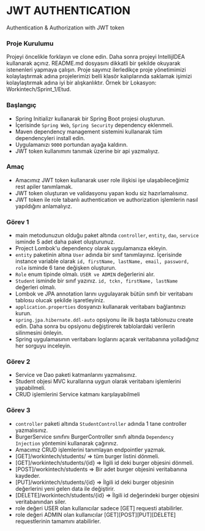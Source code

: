 # JWT AUTHENTICATION
Authentication &amp; Authorization with JWT token

### Proje Kurulumu

Projeyi öncelikle forklayın ve clone edin.
Daha sonra projeyi IntellijIDEA kullanarak açınız. README.md dosyasını dikkatli bir şekilde okuyarak istenenleri yapmaya çalışın.
Proje sayımız ilerledikçe proje yönetimimizi kolaylaştırmak adına projelerimizi belli klasör kalıplarında saklamak işimizi kolaylaştırmak adına iyi bir alışkanlıktır.
Örnek bir Lokasyon: Workintech/Sprint_1/Etud.

 ### Başlangıç
 * Spring Initializr kullanarak bir Spring Boot projesi oluşturun.
 * İçerisinde ```Spring Web```,  ```Spring Security``` dependency eklenmeli.
 * Maven dependency management sistemini kullanarak tüm dependencyleri install edin.
 * Uygulamanızı  ```9000``` portundan ayağa kaldırın.
 * JWT token kullanımını tanımak üzerine bir api yazmalıyız.

### Amaç
 * Amacımız JWT token kullanarak user role ilişkisi işe ulaşabileceğimiz rest apiler tanımlamak.
 * JWT token oluşturan ve validasyonu yapan kodu siz hazırlamalısınız.
 * JWT token ile role tabanlı authentication ve authorization işlemlerin nasıl yapıldığını anlamalıyız.
 
 ### Görev 1
 * main metodunuzun olduğu paket altında ```controller```, ```entity```, ```dao```, ```service``` isminde 5 adet daha paket oluşturunuz.
 * Project Lombok'u dependency olarak uygulamanıza ekleyin.
 * ```entity``` paketinin altına ```User``` adında bir sınıf tanımlayınız. İçerisinde instance variable olarak ```id, firstName, lastName, email, password, role``` isminde 6 tane değişken oluşturun.
 * ```Role``` enum tipinde olmalı. ```USER ve ADMIN``` değerlerini alır.
 * ```Student``` isminde bir sınıf yazınız. ```id, tckn, firstName, lastName``` değerleri olmalı.
 * Lombok ve JPA annotation larını uygulayarak bütün sınıfı bir veritabanı tablosu olucak şekilde işaretleyiniz.
 * ```application.properties``` dosyanızı kullanarak veritabanı bağlantınızı kurun.
 * ```spring.jpa.hibernate.ddl-auto``` opsiyonu ile ilk başta tablonuzu create edin. Daha sonra bu opsiyonu değiştirerek tablolardaki verilerin silinmesini önleyin.
 * Spring uygulamasının veritabanı loglarını açarak veritabanına yolladığınız her sorguyu inceleyin.

### Görev 2
 * Service ve Dao paketi katmanlarını yazmalısınız. 
 * Student objesi MVC kurallarına uygun olarak veritabanı işlemlerini yapabilmeli.
 * CRUD işlemlerini Service katmanı karşılayabilmeli

 ### Görev 3
 * ```controller``` paketi altında ```StudentController``` adında 1 tane controller yazmalısınız.
 * BurgerService sınıfını BurgerController sınıfı altında ```Dependency Injection``` yöntemini kullanarak çağırınız.
 * Amacımız CRUD işlemlerini tanımlayan endpointler yazmak.
 * [GET]/workintech/students/ => tüm burger listini dönmeli.
 * [GET]/workintech/students/{id} => İlgili id deki burger objesini dönmeli.
 * [POST]/workintech/students => Bir adet burger objesini veritabanına kaydeder.
 * [PUT]/workintech/students/{id} => İlgili id deki burger objesinin değerlerini yeni gelen data ile değiştirir.
 * [DELETE]/workintech/students/{id} => İlgili id değerindeki burger objesini veritabanından siler.
 * role değeri USER olan kullanıcılar sadece [GET] requesti atabilirler.
 * role değeri ADMIN olan kullanıcılar [GET][POST][PUT][DELETE] requestlerinin tamamını atabilirler.
